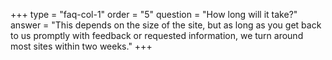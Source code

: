 +++
type = "faq-col-1"
order = "5"
question = "How long will it take?"
answer = "This depends on the size of the site, but as long as you get back to us promptly with feedback or requested information, we turn around most sites within two weeks."
+++
